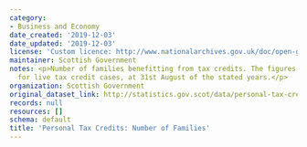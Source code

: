 ```yaml
---
category:
- Business and Economy
date_created: '2019-12-03'
date_updated: '2019-12-03'
license: 'Custom licence: http://www.nationalarchives.gov.uk/doc/open-government-licence/version/3/'
maintainer: Scottish Government
notes: <p>Number of families benefitting from tax credits. The figures presented are
  for live tax credit cases, at 31st August of the stated years.</p>
organization: Scottish Government
original_dataset_link: http://statistics.gov.scot/data/personal-tax-credits-number-of-families
records: null
resources: []
schema: default
title: 'Personal Tax Credits: Number of Families'
---
```


